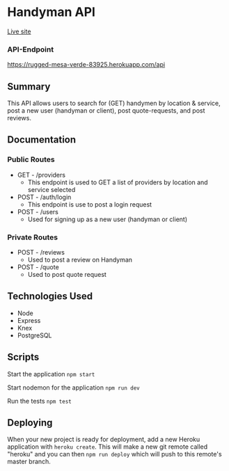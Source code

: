 # Handyman API

[Live site](https://handyman-app.krenneker16.now.sh/)

### API-Endpoint
https://rugged-mesa-verde-83925.herokuapp.com/api

## Summary

This API allows users to search for (GET) handymen by location & service, post a new user (handyman or client), post quote-requests, and post reviews.

## Documentation

### Public Routes

* GET - /providers
  * This endpoint is used to GET a list of providers by location and service selected
* POST - /auth/login
  * This endpoint is use to post a login request
* POST - /users
  * Used for signing up as a new user (handyman or client)

### Private Routes

* POST - /reviews
  * Used to post a review on Handyman
* POST - /quote
  * Used to post quote request
  
## Technologies Used

 * Node
 * Express
 * Knex
 * PostgreSQL




## Scripts

Start the application `npm start`

Start nodemon for the application `npm run dev`

Run the tests `npm test`

## Deploying

When your new project is ready for deployment, add a new Heroku application with `heroku create`. This will make a new git remote called "heroku" and you can then `npm run deploy` which will push to this remote's master branch.
